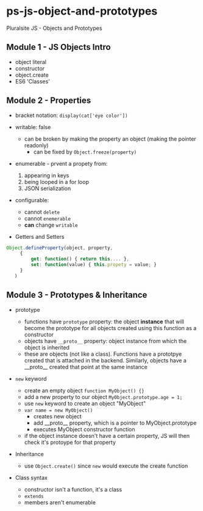 # ps-js-object-and-prototypes

Pluralsite JS - Objects and Prototypes

## Module 1 - JS Objects Intro

* object literal
* constructor
* object.create
* ES6 'Classes'

## Module 2 - Properties

* bracket notation: `display(cat['eye color'])`
* writable: false
  * can be broken by making the property an object (making the pointer readonly)
    * can be fixed by `Object.freeze(property)`
* enumerable - prvent a propety from:
  1. appearing in keys
  1. being looped in a for loop
  1. JSON serialization
* configurable:
  * cannot `delete`
  * cannot `enemerable`
  * **can** change `writable`

* Getters and Setters

```javascript
Object.defineProperty(object, property,
     {
         get: function() { return this.... },
         set: function(value) { this.propety = value; }
     }
   )
```

## Module 3 - Prototypes & Inheritance

* prototype
  * functions have `prototype` property: the object **instance** that will become the prototype for all objects created using this function as a constructor
  * objects have `__proto__` property: object instance from which the object is inherited
  * these are objects (not like a class). Functions have a prototpye created that is attached in the backend.  Similarly, objects have a \_\_proto\_\_ created that point at the same instance

* `new` keyword
  * create an empty object `function MyObject() {}`
  * add a new property to our object `MyObject.prototype.age = 1;`
  * use `new` keyword to create an object "MyObject"
  * `var name = new MyObject()`
    * creates new object
    * add \_\_proto\_\_ property, which is a pointer to MyObject.prototype
    * executes MyObject constructor function
  * if the object instance doesn't have a certain property, JS will then check it's protoype for that property

* Inheritance
  * use `Object.create()` since `new` would execute the create function

* Class syntax
  * constructor isn't a function, it's a class
  * `extends`
  * members aren't enumerable